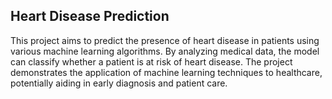 Heart Disease Prediction
-
This project aims to predict the presence of heart disease in patients using various machine learning algorithms. By analyzing medical data, the model can classify whether a patient is at risk of heart disease. The project demonstrates the application of machine learning techniques to healthcare, potentially aiding in early diagnosis and patient care.
